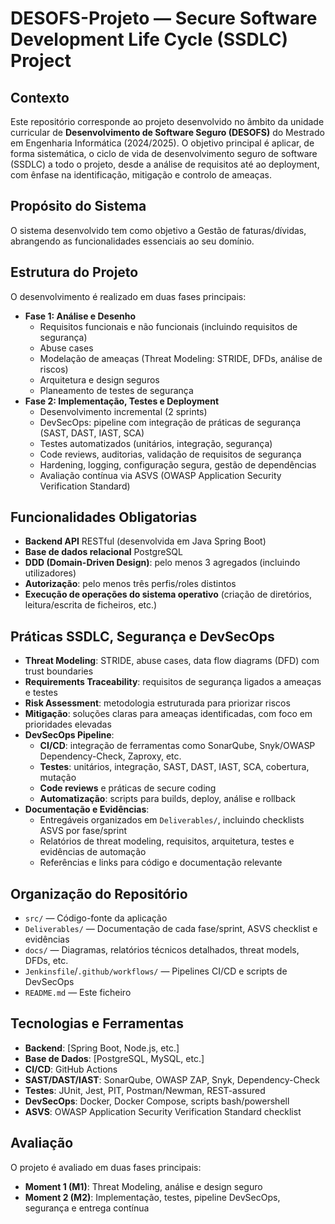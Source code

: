 # DESOFS-Projeto — Secure Software Development Life Cycle (SSDLC) Project

## Contexto

Este repositório corresponde ao projeto desenvolvido no âmbito da unidade curricular de **Desenvolvimento de Software Seguro (DESOFS)** do Mestrado em Engenharia Informática (2024/2025). O objetivo principal é aplicar, de forma sistemática, o ciclo de vida de desenvolvimento seguro de software (SSDLC) a todo o projeto, desde a análise de requisitos até ao deployment, com ênfase na identificação, mitigação e controlo de ameaças.

## Propósito do Sistema

O sistema desenvolvido tem como objetivo a Gestão de faturas/dívidas, abrangendo as funcionalidades essenciais ao seu domínio.

## Estrutura do Projeto

O desenvolvimento é realizado em duas fases principais:
- **Fase 1: Análise e Desenho**
  - Requisitos funcionais e não funcionais (incluindo requisitos de segurança)
  - Abuse cases
  - Modelação de ameaças (Threat Modeling: STRIDE, DFDs, análise de riscos)
  - Arquitetura e design seguros
  - Planeamento de testes de segurança
- **Fase 2: Implementação, Testes e Deployment**
  - Desenvolvimento incremental (2 sprints)
  - DevSecOps: pipeline com integração de práticas de segurança (SAST, DAST, IAST, SCA)
  - Testes automatizados (unitários, integração, segurança)
  - Code reviews, auditorias, validação de requisitos de segurança
  - Hardening, logging, configuração segura, gestão de dependências
  - Avaliação contínua via ASVS (OWASP Application Security Verification Standard)

## Funcionalidades Obligatorias

- **Backend API** RESTful (desenvolvida em Java Spring Boot)
- **Base de dados relacional** PostgreSQL
- **DDD (Domain-Driven Design)**: pelo menos 3 agregados (incluindo utilizadores)
- **Autorização**: pelo menos três perfis/roles distintos
- **Execução de operações do sistema operativo** (criação de diretórios, leitura/escrita de ficheiros, etc.)

## Práticas SSDLC, Segurança e DevSecOps

- **Threat Modeling**: STRIDE, abuse cases, data flow diagrams (DFD) com trust boundaries
- **Requirements Traceability**: requisitos de segurança ligados a ameaças e testes
- **Risk Assessment**: metodologia estruturada para priorizar riscos
- **Mitigação**: soluções claras para ameaças identificadas, com foco em prioridades elevadas
- **DevSecOps Pipeline**: 
  - **CI/CD**: integração de ferramentas como SonarQube, Snyk/OWASP Dependency-Check, Zaproxy, etc.
  - **Testes**: unitários, integração, SAST, DAST, IAST, SCA, cobertura, mutação
  - **Code reviews** e práticas de secure coding
  - **Automatização**: scripts para builds, deploy, análise e rollback
- **Documentação e Evidências**:
  - Entregáveis organizados em `Deliverables/`, incluindo checklists ASVS por fase/sprint
  - Relatórios de threat modeling, requisitos, arquitetura, testes e evidências de automação
  - Referências e links para código e documentação relevante

## Organização do Repositório

- `src/` — Código-fonte da aplicação
- `Deliverables/` — Documentação de cada fase/sprint, ASVS checklist e evidências
- `docs/` — Diagramas, relatórios técnicos detalhados, threat models, DFDs, etc.
- `Jenkinsfile`/`.github/workflows/` — Pipelines CI/CD e scripts de DevSecOps
- `README.md` — Este ficheiro

## Tecnologias e Ferramentas

- **Backend**: [Spring Boot, Node.js, etc.]
- **Base de Dados**: [PostgreSQL, MySQL, etc.]
- **CI/CD**: GitHub Actions
- **SAST/DAST/IAST**: SonarQube, OWASP ZAP, Snyk, Dependency-Check
- **Testes**: JUnit, Jest, PIT, Postman/Newman, REST-assured
- **DevSecOps**: Docker, Docker Compose, scripts bash/powershell
- **ASVS**: OWASP Application Security Verification Standard checklist

## Avaliação

O projeto é avaliado em duas fases principais:
- **Moment 1 (M1)**: Threat Modeling, análise e design seguro
- **Moment 2 (M2)**: Implementação, testes, pipeline DevSecOps, segurança e entrega contínua




